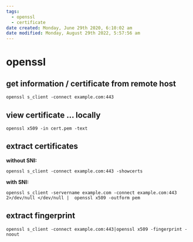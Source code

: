 ```yaml
---
tags: 
  - openssl
  - certificate
date created: Monday, June 29th 2020, 6:10:02 am
date modified: Monday, August 29th 2022, 5:57:56 am
---
```


# openssl

## get information / certificate from remote host

```shell
openssl s_client -connect example.com:443
```

## view certificate ... locally

```shell
openssl x509 -in cert.pem -text
```

## extract certificates

**without SNI:**

```shell
openssl s_client -connect example.com:443 -showcerts
```

**with SNI:**

```shell
openssl s_client -servername example.com -connect example.com:443 2>/dev/null </dev/null |  openssl x509 -outform pem
```

## extract fingerprint

```shell
openssl s_client -connect example.com:443|openssl x509 -fingerprint -noout
```
